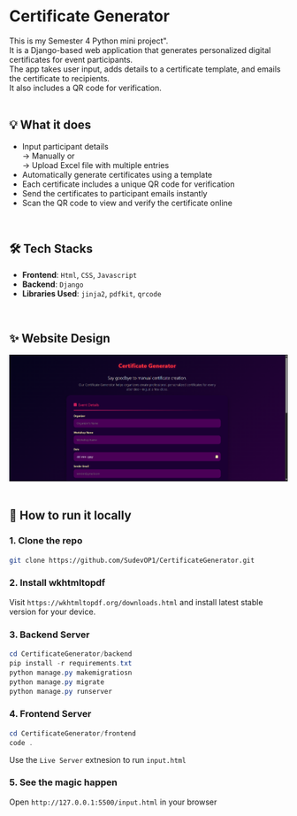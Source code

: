# Certificate Generator

This is my Semester 4 Python mini project".<br>
It is a Django-based web application that generates personalized digital certificates for event participants.<br>
The app takes user input, adds details to a certificate template, and emails the certificate to recipients.<br>
It also includes a QR code for verification.<br>
<br>

## 💡 What it does
- Input participant details<br>
  → Manually or<br>
  → Upload Excel file with multiple entries
- Automatically generate certificates using a template
- Each certificate includes a unique QR code for verification
- Send the certificates to participant emails instantly
- Scan the QR code to view and verify the certificate online
<br>

## 🛠️ Tech Stacks
- **Frontend**: `Html`, `CSS`, `Javascript`
- **Backend**: `Django`
- **Libraries Used**: `jinja2`, `pdfkit`, `qrcode`
<br>

## ✨ Website Design
![Example](https://raw.githubusercontent.com/SudevOP1/CertificateGenerator/main/Implementation.png)<br>
<br>

## 🚀 How to run it locally

### 1. Clone the repo
```bash
git clone https://github.com/SudevOP1/CertificateGenerator.git
```
### 2. Install wkhtmltopdf
Visit `https://wkhtmltopdf.org/downloads.html` and install latest stable version for your device.
### 3. Backend Server
```powershell
cd CertificateGenerator/backend
pip install -r requirements.txt
python manage.py makemigratiosn
python manage.py migrate
python manage.py runserver
```
### 4. Frontend Server
```powershell
cd CertificateGenerator/frontend
code .
```
Use the `Live Server` extnesion to run `input.html`
### 5. See the magic happen
Open `http://127.0.0.1:5500/input.html` in your browser<br>
